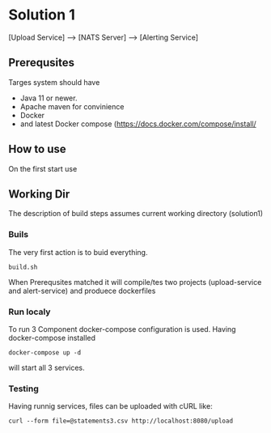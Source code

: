 # Solution 1

[Upload Service] --> [NATS Server] --> [Alerting Service]

## Prerequsites
Targes system should have
* Java 11 or newer.
* Apache maven for convinience
* Docker 
* and latest Docker compose (https://docs.docker.com/compose/install/

## How to use
On the first start use 

## Working Dir
The description of build steps assumes current working directory (solution1)

### Buils
The very first action is to buid everything. 

```
build.sh

```
When Prerequsites matched it will compile/tes two projects (upload-service and alert-service) and produece dockerfiles
### Run localy

To run 3 Component docker-compose configuration is used.
Having docker-compose installed
```
docker-compose up -d

```
will start all 3 services.

### Testing 

Having runnig services, files can be uploaded with cURL like:
```
curl --form file=@statements3.csv http://localhost:8080/upload
```

